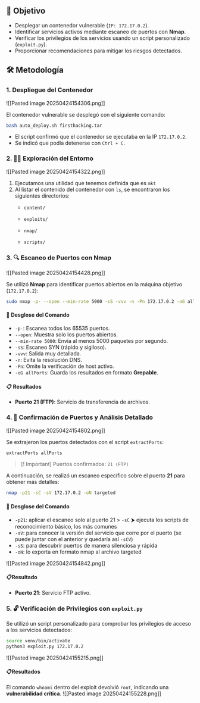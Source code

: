 ## 🎯 Objetivo

- Desplegar un contenedor vulnerable (`IP: 172.17.0.2`).
- Identificar servicios activos mediante escaneo de puertos con **Nmap**.
- Verificar los privilegios de los servicios usando un script personalizado (`exploit.py`).
- Proporcionar recomendaciones para mitigar los riesgos detectados.

## 🛠️ Metodología

### 1. Despliegue del Contenedor
![[Pasted image 20250424154306.png]]

El contenedor vulnerable se desplegó con el siguiente comando:
```bash
bash auto_deploy.sh firsthacking.tar
```
- El script confirmó que el contenedor se ejecutaba en la IP `172.17.0.2`.
- Se indicó que podía detenerse con `Ctrl + C`.

### 2. 🕵️‍♂️ Exploración del Entorno
![[Pasted image 20250424154322.png]]

1. Ejecutamos una utilidad que tenemos definida que es `mkt`
2. Al listar el contenido del contenedor con `ls`, se encontraron los siguientes directorios:
	- `content/`
	    
	- `exploits/`
	    
	- `nmap/`
	    
	- `scripts/`
### 3. 🔍 Escaneo de Puertos con Nmap
![[Pasted image 20250424154428.png]]

Se utilizó **Nmap** para identificar puertos abiertos en la máquina objetivo (`172.17.0.2`):
```bash
sudo nmap -p- --open --min-rate 5000 -sS -vvv -n -Pn 172.17.0.2 -oG allPorts
```
#### 📌 Desglose del Comando

- `-p-`: Escanea todos los 65535 puertos.
- `--open`: Muestra solo los puertos abiertos.
- `--min-rate 5000`: Envía al menos 5000 paquetes por segundo.
- `-sS`: Escaneo SYN (rápido y sigiloso).
- `-vvv`: Salida muy detallada.
- `-n`: Evita la resolución DNS.
- `-Pn`: Omite la verificación de host activo.
- `-oG allPorts`: Guarda los resultados en formato **Grepable**.
#### 📋 Resultados

- **Puerto 21 (FTP)**: Servicio de transferencia de archivos.

### 4. 🎯 Confirmación de Puertos y Análisis Detallado
![[Pasted image 20250424154802.png]]

Se extrajeron los puertos detectados con el script `extractPorts`:
```bash
extractPorts allPorts
```
>[! Important]
>Puertos confirmados: `21 (FTP)`

A continuación, se realizó un escaneo específico sobre el puerto **21** para obtener más detalles:
```bash
nmap -p21 -sC -sV 172.17.0.2 -oN targeted
```
#### 📌 Desglose del Comando

- `-p21`: aplicar el escaneo solo al puerto 21 > `-sC` ⮞ ejecuta los scripts de reconocimiento básico, los más comunes  
- `-sV`: para conocer la versión del servicio que corre por el puerto (se puede juntar con el anterior y quedaría así `-sCV`)  
- `-sS`: para descubrir puertos de manera silenciosa y rápida  
- `-oN`: lo exporta en formato nmap al archivo targeted

![[Pasted image 20250424154842.png]]

#### 📋Resultado

- **Puerto 21**: Servicio FTP activo.
### 5. 🔓 Verificación de Privilegios con `exploit.py`

Se utilizó un script personalizado para comprobar los privilegios de acceso a los servicios detectados:
```bash
source venv/bin/activate
python3 exploit.py 172.17.0.2
```
![[Pasted image 20250424155215.png]]
#### 📋Resultados
El comando `whoami` dentro del exploit devolvió `root`, indicando una **vulnerabilidad crítica**.
![[Pasted image 20250424155228.png]]